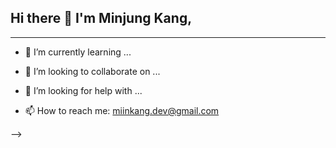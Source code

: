 ## Hi there 👋 I'm Minjung Kang,


---

- 🌱 I’m currently learning ...

- 👯 I’m looking to collaborate on ...
- 🤔 I’m looking for help with ...
- 📫 How to reach me: miinkang.dev@gmail.com

-->
